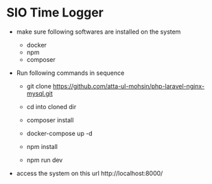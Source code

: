 
# SIO Time Logger


- make sure following softwares are installed on the system
    - docker
    - npm
    - composer





- Run following commands in sequence

    - git clone https://github.com/atta-ul-mohsin/php-laravel-nginx-mysql.git

    - cd into cloned dir

    - composer install

    - docker-compose up -d

    - npm install
    - npm run dev


- access the system on this url
  http://localhost:8000/
